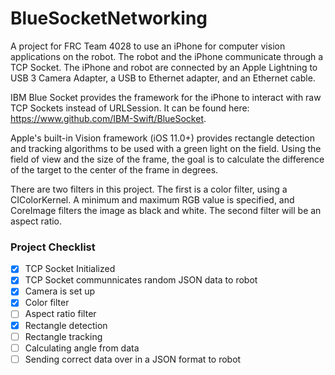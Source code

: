 # BlueSocketNetworking
A project for FRC Team 4028 to use an iPhone for computer vision applications on the robot. The robot and the iPhone communicate through a TCP Socket. The iPhone and robot are connected by an Apple Lightning to USB 3 Camera Adapter, a USB to Ethernet adapter, and an Ethernet cable.

IBM Blue Socket provides the framework for the iPhone to interact with raw TCP Sockets instead of URLSession. It can be found here: https://www.github.com/IBM-Swift/BlueSocket.

Apple's built-in Vision framework (iOS 11.0+) provides rectangle detection and tracking algorithms to be used with a green light on the field. Using the field of view and the size of the frame, the goal is to calculate the difference of the target to the center of the frame in degrees.

There are two filters in this project. The first is a color filter, using a CIColorKernel. A minimum and maximum RGB value is specified, and CoreImage filters the image as black and white. The second filter will be an aspect ratio.

### Project Checklist

- [x] TCP Socket Initialized
- [x] TCP Socket communnicates random JSON data to robot 
- [x] Camera is set up
- [x] Color filter
- [ ] Aspect ratio filter
- [x] Rectangle detection
- [ ] Rectangle tracking
- [ ] Calculating angle from data
- [ ] Sending correct data over in a JSON format to robot
